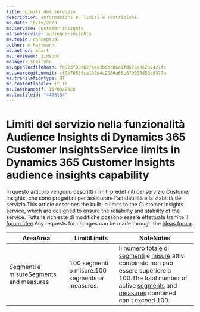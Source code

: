 ```yaml
---
title: Limiti del servizio
description: Informazioni su limiti e restrizioni.
ms.date: 10/15/2020
ms.service: customer-insights
ms.subservice: audience-insights
ms.topic: conceptual
author: m-hartmann
ms.author: mhart
ms.reviewer: jimsonc
manager: shellyha
ms.openlocfilehash: fa923f88cb274ee3bdbc86a1fd678e8e282427fc
ms.sourcegitcommit: cf9b78559ca189d4c2086a66c879098d56c0377a
ms.translationtype: HT
ms.contentlocale: it-IT
ms.lasthandoff: 11/03/2020
ms.locfileid: "4406134"
---
```

# <a name="service-limits-in-dynamics-365-customer-insights-audience-insights-capability"></a><span data-ttu-id="e2c61-103">Limiti del servizio nella funzionalità Audience Insights di Dynamics 365 Customer Insights</span><span class="sxs-lookup"><span data-stu-id="e2c61-103">Service limits in Dynamics 365 Customer Insights audience insights capability</span></span>

<span data-ttu-id="e2c61-104">In questo articolo vengono descritti i limiti predefiniti del servizio Customer Insights, che sono progettati per assicurare l'affidabilità e la stabilità del servizio.</span><span class="sxs-lookup"><span data-stu-id="e2c61-104">This article describes the built-in limits to the Customer Insights service, which are designed to ensure the reliability and stability of the service.</span></span> <span data-ttu-id="e2c61-105">Tutte le richieste di modifiche possono essere effettuate tramite il [forum Idee](https://go.microsoft.com/fwlink/?linkid=2074172).</span><span class="sxs-lookup"><span data-stu-id="e2c61-105">Any requests for changes can be made through the [Ideas forum](https://go.microsoft.com/fwlink/?linkid=2074172).</span></span> 
 
| <span data-ttu-id="e2c61-106">Area</span><span class="sxs-lookup"><span data-stu-id="e2c61-106">Area</span></span>  | <span data-ttu-id="e2c61-107">Limiti</span><span class="sxs-lookup"><span data-stu-id="e2c61-107">Limits</span></span>  | <span data-ttu-id="e2c61-108">Note</span><span class="sxs-lookup"><span data-stu-id="e2c61-108">Notes</span></span> |
|-------------|---------------------------------------------------------------------|---------------------------------------------------------------------|
| <span data-ttu-id="e2c61-109">Segmenti e misure</span><span class="sxs-lookup"><span data-stu-id="e2c61-109">Segments and measures</span></span> | <span data-ttu-id="e2c61-110">100 segmenti o misure.</span><span class="sxs-lookup"><span data-stu-id="e2c61-110">100 segments or measures.</span></span> | <span data-ttu-id="e2c61-111">Il numero totale di [segmenti](segments.md) e [misure](measures.md) attivi combinato non può essere superiore a 100.</span><span class="sxs-lookup"><span data-stu-id="e2c61-111">The total number of active [segments](segments.md) and [measures](measures.md) combined can't exceed 100.</span></span>  |
